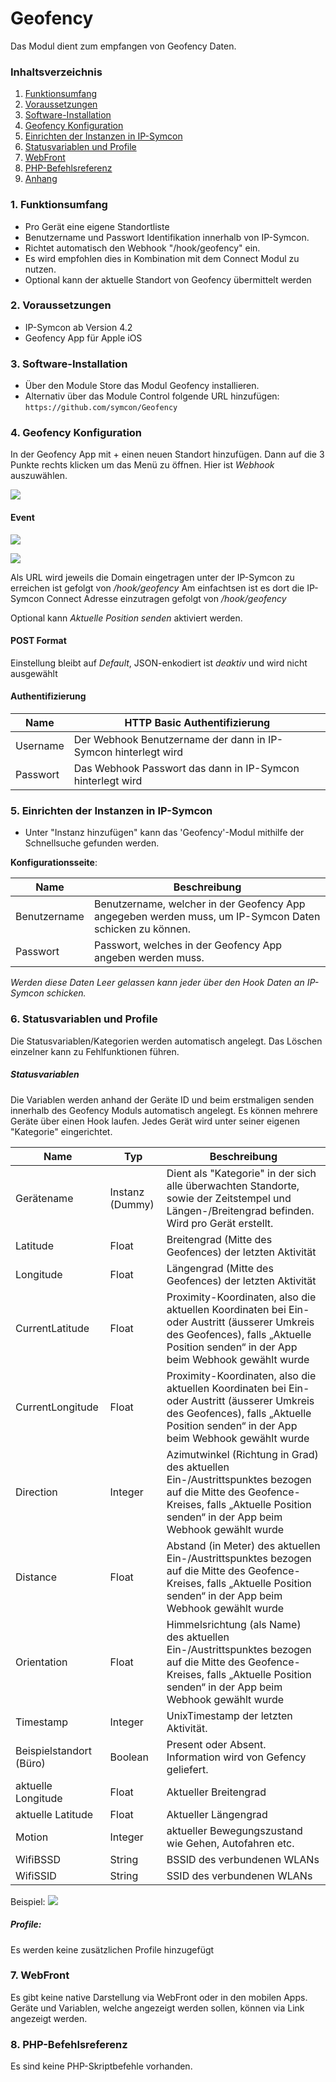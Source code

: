 # Geofency
Das Modul dient zum empfangen von Geofency Daten.

### Inhaltsverzeichnis

1. [Funktionsumfang](#1-funktionsumfang)
2. [Voraussetzungen](#2-voraussetzungen)
3. [Software-Installation](#3-software-installation)
4. [Geofency Konfiguration](#4-geofency-konfiguration)
5. [Einrichten der Instanzen in IP-Symcon](#5-einrichten-der-instanzen-in-ip-symcon)
6. [Statusvariablen und Profile](#6-statusvariablen-und-profile)
7. [WebFront](#7-webfront)
8. [PHP-Befehlsreferenz](#8-php-befehlsreferenz)
9. [Anhang](#9-anhang)


### 1. Funktionsumfang

* Pro Gerät eine eigene Standortliste
* Benutzername und Passwort Identifikation innerhalb von IP-Symcon.
* Richtet automatisch den Webhook "/hook/geofency" ein.
* Es wird empfohlen dies in Kombination mit dem Connect Modul zu nutzen.
* Optional kann der aktuelle Standort von Geofency übermittelt werden

### 2. Voraussetzungen

- IP-Symcon ab Version 4.2
- Geofency App für Apple iOS

### 3. Software-Installation

* Über den Module Store das Modul Geofency installieren.
* Alternativ über das Module Control folgende URL hinzufügen:
`https://github.com/symcon/Geofency`

### 4. Geofency Konfiguration

In der Geofency App mit + einen neuen Standort hinzufügen. Dann auf die 3 Punkte rechts klicken um das Menü zu öffnen.
Hier ist _Webhook_ auszuwählen.

![](Webhook.png)

#### Event

![](Event.png)

![](Geofency_In_App_Config.png)

Als URL wird jeweils die Domain eingetragen unter der IP-Symcon zu erreichen ist gefolgt von _/hook/geofency_
Am einfachtsen ist es dort die IP-Symcon Connect Adresse einzutragen gefolgt von _/hook/geofency_

Optional kann _Aktuelle Position senden_ aktiviert werden.

#### POST Format
Einstellung bleibt auf _Default_, JSON-enkodiert ist _deaktiv_ und wird  nicht ausgewählt

#### Authentifizierung
Name         | HTTP Basic Authentifizierung
------------ | ---------------------------------
Username     | Der Webhook Benutzername der dann in IP-Symcon hinterlegt wird
Passwort     | Das Webhook Passwort das dann in IP-Symcon hinterlegt wird 


### 5. Einrichten der Instanzen in IP-Symcon

- Unter "Instanz hinzufügen" kann das 'Geofency'-Modul mithilfe der Schnellsuche gefunden werden.

__Konfigurationsseite__:

Name         | Beschreibung
------------ | ---------------------------------
Benutzername | Benutzername, welcher in der Geofency App angegeben werden muss, um IP-Symcon Daten schicken zu können.
Passwort     | Passwort, welches in der Geofency App angeben werden muss.

_Werden diese Daten Leer gelassen kann jeder über den Hook Daten an IP-Symcon schicken._

### 6. Statusvariablen und Profile

Die Statusvariablen/Kategorien werden automatisch angelegt. Das Löschen einzelner kann zu Fehlfunktionen führen.

##### Statusvariablen
Die Variablen werden anhand der Geräte ID und beim erstmaligen senden innerhalb des Geofency Moduls automatisch angelegt. Es können mehrere Geräte über einen Hook laufen. Jedes Gerät wird unter seiner eigenen "Kategorie" eingerichtet.

Name                    | Typ             | Beschreibung
----------------------- | --------------- | ----------------
Gerätename              | Instanz (Dummy) | Dient als "Kategorie" in der sich alle überwachten Standorte, sowie der Zeitstempel und Längen-/Breitengrad befinden. Wird pro Gerät erstellt.
Latitude                | Float           | Breitengrad (Mitte des Geofences) der letzten Aktivität
Longitude               | Float           | Längengrad (Mitte des Geofences) der letzten Aktivität
CurrentLatitude         | Float           | Proximity-Koordinaten, also die aktuellen Koordinaten bei Ein- oder Austritt (äusserer Umkreis des Geofences), falls „Aktuelle Position senden“ in der App beim Webhook gewählt wurde
CurrentLongitude        | Float           | Proximity-Koordinaten, also die aktuellen Koordinaten bei Ein- oder Austritt (äusserer Umkreis des Geofences), falls „Aktuelle Position senden“ in der App beim Webhook gewählt wurde
Direction               | Integer         | Azimutwinkel (Richtung in Grad) des aktuellen Ein-/Austrittspunktes bezogen auf die Mitte des Geofence-Kreises, falls „Aktuelle Position senden“ in der App beim Webhook gewählt wurde
Distance                | Float           | Abstand (in Meter) des aktuellen Ein-/Austrittspunktes bezogen auf die Mitte des Geofence-Kreises, falls „Aktuelle Position senden“ in der App beim Webhook gewählt wurde
Orientation             | Float           | Himmelsrichtung (als Name) des aktuellen Ein-/Austrittspunktes bezogen auf die Mitte des Geofence-Kreises, falls „Aktuelle Position senden“ in der App beim Webhook gewählt wurde
Timestamp               | Integer         | UnixTimestamp der letzten Aktivität.
Beispielstandort (Büro) | Boolean         | Present oder Absent. Information wird von Gefency geliefert.
aktuelle Longitude      | Float           | Aktueller Breitengrad
aktuelle Latitude       | Float           | Aktueller Längengrad
Motion                  | Integer         | aktueller Bewegungszustand wie Gehen, Autofahren etc.
WifiBSSD                | String          | BSSID des verbundenen WLANs
WifiSSID                | String          | SSID des verbundenen WLANs


Beispiel:
![](Geofency-Variablen.png)

##### Profile:

Es werden keine zusätzlichen Profile hinzugefügt

### 7. WebFront

Es gibt keine native Darstellung via WebFront oder in den mobilen Apps.
Geräte und Variablen, welche angezeigt werden sollen, können via Link angezeigt werden.

### 8. PHP-Befehlsreferenz

Es sind keine PHP-Skriptbefehle vorhanden.
